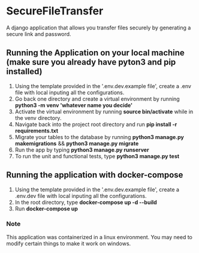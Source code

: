 # SecureFileTransfer

A django application that allows you transfer files securely by generating a secure link and password.

## Running the Application on your local machine (make sure you already have pyton3 and pip installed)

1. Using the template provided in the '.env.dev.example file', create a .env file with local inputing all the configurations.
2. Go back one directory and create a virtual environment by running **python3 -m venv 'whatever name you decide'**
3. Activate the virtual environment by running **source bin/activate** while in the venv directory.
4. Navigate back into the project root directory and run **pip install -r requirements.txt**
5. Migrate your tables to the database by running **python3 manage.py makemigrations** && **python3 manage.py migrate**
6. Run the app by typing **python3 manage.py runserver**
7. To run the unit and functional tests, type **python3 manage.py test**

## Running the application with docker-compose

1. Using the template provided in the '.env.dev.example file', create a .env.dev file with local inputing all the configurations.
2. In the root directory, type **docker-compose up -d --build**
3. Run **docker-compose up**

### Note

This application was containerized in a linux environment. You may need to modify certain things to make it work on windows.
